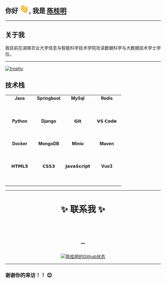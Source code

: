 ## 你好 <img src="https://raw.githubusercontent.com/parth-27/parth-27/master/Hi.gif" width="30px">, 我是 [陈桂明](https://github.com/cgm814)

<hr/>

## 关于我

我目前在湖南农业大学信息与智能科学技术学院攻读数据科学与大数据技术学士学位。

<hr/>

[![trophy](https://github-profile-trophy.vercel.app/?username=cgm814)](https://github.com/ryo-ma/github-profile-trophy)

## 技术栈

<table>
  <tbody>
    <tr valign="top">
      <td width="25%" align="center">
        <span><strong>Java</strong></span><br><br><br>
        <img height="64px" src="https://www.vectorlogo.zone/logos/java/java-ar21.svg" alt="">
      </td>
      <td width="25%" align="center">
        <span><strong>Springboot</strong></span><br><br><br>
        <img height="64px" src="https://www.vectorlogo.zone/logos/springio/springio-icon.svg" alt="">
      </td>
      <td width="25%" align="center">
        <span><strong>MySql</strong></span><br><br><br>
        <img height="64px" src="https://www.vectorlogo.zone/logos/mysql/mysql-ar21.svg" alt="">
      </td>
      <td width="25%" align="center">
        <span><strong>Redis</strong></span><br><br><br>
        <img height="64px" src="https://www.vectorlogo.zone/logos/redis/redis-ar21.svg" alt="">
      </td>
    </tr>
    <tr valign="top">
      <td width="25%" align="center">
        <span><strong>Python</strong></span><br><br><br>
        <img height="64px" src="https://cdn4.iconfinder.com/data/icons/logos-and-brands/512/267_Python_logo-128.png" alt="">
      </td>
      <td width="25%" align="center">
        <span><strong>Django</strong></span><br><br><br>
        <img height="64px" src="https://www.vectorlogo.zone/logos/djangoproject/djangoproject-ar21.svg" alt="">
      </td>
      <td width="25%" align="center">
        <span><strong>𝗚𝗶𝘁</strong></span><br><br><br>
        <img height="64px" src="https://cdn.svgporn.com/logos/git-icon.svg" alt="">
      </td>
      <td width="25%" align="center">
        <span><strong>𝗩𝗦 𝗖𝗼𝗱𝗲</strong></span><br><br><br>
        <img height="64px" src="https://cdn.svgporn.com/logos/visual-studio-code.svg" alt="">
      </td>
    </tr>
    <tr valign="top">
      <td width="25%" align="center">
        <span><strong>Docker</strong></span><br><br><br>
        <img height="64px" src="https://www.vectorlogo.zone/logos/docker/docker-official.svg" alt="">
      </td>
      <td width="25%" align="center">
        <span><strong>MongoDB</strong></span><br><br><br>
        <img height="64px" src="https://www.vectorlogo.zone/logos/mongodb/mongodb-ar21.svg" alt="">
      </td>
      <td width="25%" align="center">
        <span><strong>Minio</strong></span><br><br><br>
        <img height="64px" src="https://www.vectorlogo.zone/logos/minioio/minioio-ar21.svg" alt="">
      </td>
      <td width="25%" align="center">
        <span><strong>Maven</strong>
        </span><br><br><br>
        <img height="64px" src="https://www.vectorlogo.zone/logos/apache_maven/apache_maven-ar21.svg" alt="">
      </td>
    </tr>
    <tr valign="top">
      <td width="25%" align="center">
        <span>𝗛𝗧𝗠𝗟𝟱</span><br><br><br>
        <img height="64px" src="https://cdn.svgporn.com/logos/html-5.svg" alt="">
      </td>
      <td width="25%" align="center">
        <span>𝗖𝗦𝗦𝟯</span><br><br><br>
        <img height="64px" src="https://cdn.svgporn.com/logos/css-3.svg" alt="">
      </td>
      <td width="25%" align="center">
        <span>𝗝𝗮𝘃𝗮𝗦𝗰𝗿𝗶𝗽𝘁</span><br><br><br>
        <img height="64px" src="https://cdn.svgporn.com/logos/javascript.svg" alt="">
      </td>
      <td width="25%" align="center">
        <span><strong>Vue3</strong>
        </span><br><br><br>
        <img height="64px" src="https://www.vectorlogo.zone/logos/vuejs/vuejs-icon.svg" alt="">
      </td>
    </tr>
  </tbody>
</table>
<hr>

<h1 align="center">
✨ 联系我 ✨

  <!-- https://img.shields.io/badge/Linkedin-Parth Patel-blue&?style=social&logo=linkedin -->

  <!-- https://img.shields.io/badge/Github-Parth%20Patel-black&?style=social&logo=Github -->

  <!-- https://img.shields.io/badge/Facebook-Parth%20Patel-darkblue&?style=social&logo=Facebook -->

  <!-- https://img.shields.io/badge/Instagram-parth.__.27-red&?style=social&logo=Instagram -->

  <!-- https://img.shields.io/badge/Twitter-Parth%20Patel-blue&?style=social&logo=Twitter -->

<p align="center">
  <br/>
  <a href="https://github.com/cgm814">
    <img src="https://img.shields.io/badge/Github-%230A0A0A.svg?&style=flat-square&logo=Github&logoColor=white" alt="">  
  </a>

  <a href="https://gitee.com/chen_guiming">
    <img src="https://img.shields.io/badge/Gitee-red.svg?&style=flat-square&logo=Gitee&logoColor=white" alt="">
  </a>

  <a href="https://space.bilibili.com/2099391801?spm_id_from=333.1007.0.0">
    <img src="https://img.shields.io/badge/bilibili-blue.svg?&style=flat-square&logo=bilibili&logoColor=white" alt="">  
  </a>
</p>
</h1>

<div align = "center">

[![陈桂明的Github状态](https://github-readme-stats.vercel.app/api?username=cgm814&show_icons=true&theme=tokyonight)](https://github.com/anuraghazra/github-readme-stats)

<hr>

</div>

<h3>谢谢你的来访！！ 😊</h3>
